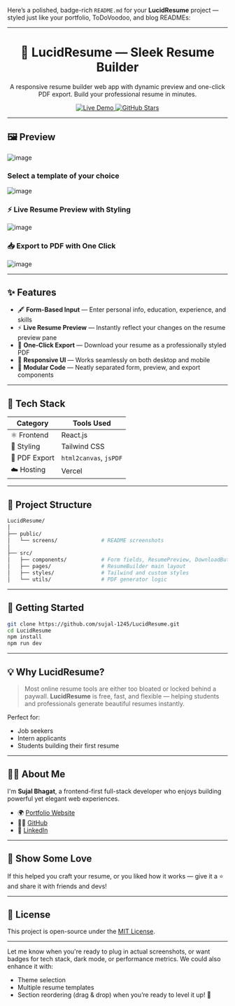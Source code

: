 Here’s a polished, badge-rich `README.md` for your **LucidResume** project — styled just like your portfolio, ToDoVoodoo, and blog READMEs:

---

<!-- Banner -->

<h1 align="center">📄 LucidResume — Sleek Resume Builder</h1>
<p align="center">
  A responsive resume builder web app with dynamic preview and one-click PDF export. Build your professional resume in minutes.
</p>

<p align="center">
  <a href="https://lucid-resume.vercel.app" target="_blank">
    <img src="https://img.shields.io/badge/Live-Demo-00b894?style=for-the-badge&logo=vercel&logoColor=white" alt="Live Demo" />
  </a>
  <a href="https://github.com/sujal-1245/LucidResume" target="_blank">
    <img src="https://img.shields.io/github/stars/sujal-1245/LucidResume?style=for-the-badge&logo=github" alt="GitHub Stars" />
  </a>
</p>

---

## 🖼️ Preview

![image](https://github.com/user-attachments/assets/8d286cd0-e813-41d1-a5d7-4b7311383b42)

### Select a template of your choice

![image](https://github.com/user-attachments/assets/2b490bcf-4004-42a9-9378-edfcb806fd24)


### ⚡ Live Resume Preview with Styling

![image](https://github.com/user-attachments/assets/b0148841-48f0-4bfb-a701-9491af02f28f)


### 📥 Export to PDF with One Click

![image](https://github.com/user-attachments/assets/e8178f5e-d347-4ebb-b85c-1ddfdf686b86)


---

## ✨ Features

* 🖋️ **Form-Based Input** — Enter personal info, education, experience, and skills
* ⚡ **Live Resume Preview** — Instantly reflect your changes on the resume preview pane
* 🧾 **One-Click Export** — Download your resume as a professionally styled PDF
* 🎨 **Responsive UI** — Works seamlessly on both desktop and mobile
* 🧩 **Modular Code** — Neatly separated form, preview, and export components

---

## 🧱 Tech Stack

| Category      | Tools Used             |
| ------------- | ---------------------- |
| ⚛️ Frontend   | React.js               |
| 🎨 Styling    | Tailwind CSS           |
| 📄 PDF Export | `html2canvas`, `jsPDF` |
| ☁️ Hosting    | Vercel                 |

---

## 📁 Project Structure

```bash
LucidResume/
│
├── public/
│   └── screens/              # README screenshots
│
├── src/
│   ├── components/           # Form fields, ResumePreview, DownloadButton
│   ├── pages/                # ResumeBuilder main layout
│   ├── styles/               # Tailwind and custom styles
│   └── utils/                # PDF generator logic
```

---

## 🚀 Getting Started

```bash
git clone https://github.com/sujal-1245/LucidResume.git
cd LucidResume
npm install
npm run dev
```

---

## 💡 Why LucidResume?

> Most online resume tools are either too bloated or locked behind a paywall.
> **LucidResume** is free, fast, and flexible — helping students and professionals generate beautiful resumes instantly.

Perfect for:

* Job seekers
* Intern applicants
* Students building their first resume

---

## 🙋‍♂️ About Me

I'm **Sujal Bhagat**, a frontend-first full-stack developer who enjoys building powerful yet elegant web experiences.

* 🌍 [Portfolio Website](https://sujal-bhagat.vercel.app)
* 🧑‍💻 [GitHub](https://github.com/sujal-1245)
* 💼 [LinkedIn](https://linkedin.com/in/sujal-bhagat-sdb1245)

---

## 🫶 Show Some Love

If this helped you craft your resume, or you liked how it works — give it a ⭐️ and share it with friends and devs!

---

## 📜 License

This project is open-source under the [MIT License](LICENSE).

---

Let me know when you're ready to plug in actual screenshots, or want badges for tech stack, dark mode, or performance metrics. We could also enhance it with:

* Theme selection
* Multiple resume templates
* Section reordering (drag & drop)
  when you’re ready to level it up! 🚀
